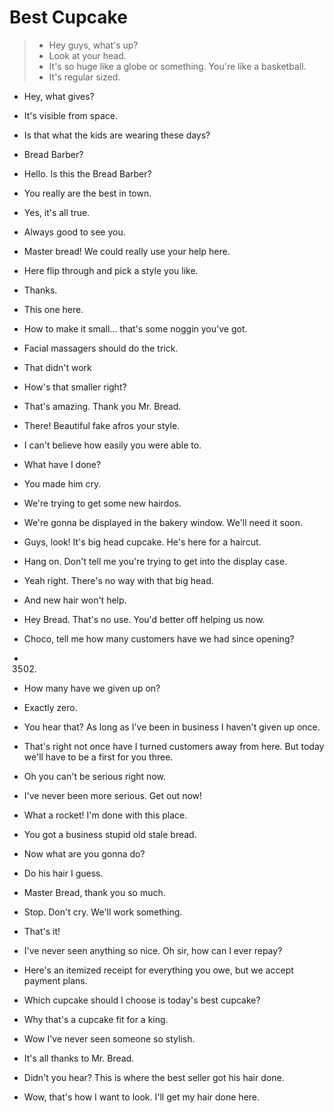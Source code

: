 # Best Cupcake

> - Hey guys, what's up?
> - Look at your head.
> - It's so huge like a globe or something. You're like a basketball.
> - It's regular sized.

- Hey, what gives?

- It's visible from space.

- Is that what the kids are wearing these days?

- Bread Barber?

- Hello. Is this the Bread Barber?

- You really are the best in town.
- Yes, it's all true.
- Always good to see you.

- Master bread! We could really use your help here.

- Here flip through and pick a style you like.
- Thanks.
- This one here.
- How to make it small... that's some noggin you've got.
- Facial massagers should do the trick.
- That didn't work

- How's that smaller right?
- That's amazing. Thank you Mr. Bread.

- There! Beautiful fake afros your style.
- I can't believe how easily you were able to.

- What have I done?
- You made him cry.

- We're trying to get some new hairdos.
- We're gonna be displayed in the bakery window. We'll need it soon.
- Guys, look! It's big head cupcake. He's here for a haircut.
- Hang on. Don't tell me you're trying to get into the display case.
- Yeah right. There's no way with that big head.
- And new hair won't help.
- Hey Bread. That's no use. You'd better off helping us now.

- Choco, tell me how many customers have we had since opening?
- 3502.
- How many have we given up on?
- Exactly zero.
- You hear that? As long as I've been in business I haven't given up once.
- That's right not once have I turned customers away from here. But today we'll have to be a first for you three.
- Oh you can't be serious right now.
- I've never been more serious. Get out now!
- What a rocket! I'm done with this place.
- You got a business stupid old stale bread.
- Now what are you gonna do?
- Do his hair I guess.
- Master Bread, thank you so much.
- Stop. Don't cry. We'll work something.
- That's it!

- I've never seen anything so nice. Oh sir, how can I ever repay?
- Here's an itemized receipt for everything you owe, but we accept payment plans.

- Which cupcake should I choose is today's best cupcake?
- Why that's a cupcake fit for a king.

- Wow I've never seen someone so stylish.
- It's all thanks to Mr. Bread.

- Didn't you hear? This is where the best seller got his hair done.
- Wow, that's how I want to look. I'll get my hair done here.

